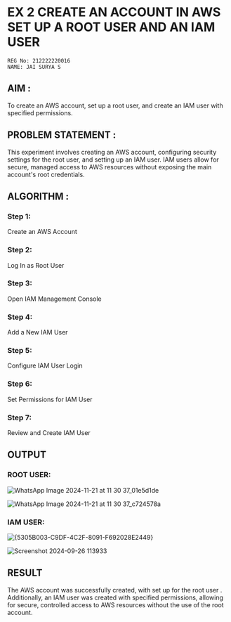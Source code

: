  # EX 2 CREATE AN  ACCOUNT IN AWS SET UP A ROOT USER AND AN IAM USER 
```
REG No: 212222220016
NAME: JAI SURYA S
```

## AIM :
To create an AWS account, set up a root user, and create an IAM user with specified permissions.

## PROBLEM STATEMENT :
This experiment involves creating an AWS account, configuring security settings for the root user, and setting up an IAM user. IAM users allow for secure, managed access to AWS resources without exposing the main account's root credentials.

## ALGORITHM :

 ### Step 1:
 Create an AWS Account </br>
 ### Step 2:
 Log In as Root User </br>
 ### Step 3:
 Open IAM Management Console</br>
 ### Step 4:
 Add a New IAM User</br>
 ### Step 5:
 Configure IAM User Login</br>
 ### Step 6:
 Set Permissions for IAM User</br>
 ### Step 7:
 Review and Create IAM User</br>


## OUTPUT

### ROOT USER:
![WhatsApp Image 2024-11-21 at 11 30 37_01e5d1de](https://github.com/user-attachments/assets/5c145276-1811-449b-a625-5f07b2b5dc1e)

![WhatsApp Image 2024-11-21 at 11 30 37_c724578a](https://github.com/user-attachments/assets/573b0eca-35e2-4fa4-b3f7-90ab08485e8b)


 ### IAM USER:
 ![{5305B003-C9DF-4C2F-8091-F692028E2449}](https://github.com/user-attachments/assets/f5f23e89-5bfc-477e-8adf-151e0571e5b0)

![Screenshot 2024-09-26 113933](https://github.com/user-attachments/assets/930c4845-7197-4517-aca9-ca763c09535a)





## RESULT
The AWS account was successfully created, with set up for the root user . Additionally, an IAM user was created with specified permissions, allowing for secure, controlled access to AWS resources without the use of the root account. 

  


